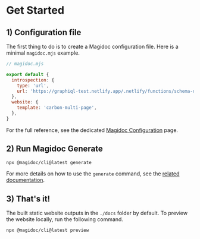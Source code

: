 # Get Started

## 1) Configuration file

The first thing to do is to create a Magidoc configuration file. Here is a minimal `magidoc.mjs` example.

```javascript
// magidoc.mjs

export default {
  introspection: {
    type: 'url',
    url: 'https://graphiql-test.netlify.app/.netlify/functions/schema-demo',
  },
  website: {
    template: 'carbon-multi-page',
  },
}
```

For the full reference, see the dedicated [Magidoc Configuration](/cli/magidoc-configuration) page.

## 2) Run Magidoc Generate

```bash
npx @magidoc/cli@latest generate
```

For more details on how to use the `generate` command, see the [related documentation](/cli/command-generate).

## 3) That's it!

The built static website outputs in the `./docs` folder by default. To preview the website locally, run the following command.

```bash
npx @magidoc/cli@latest preview
```
